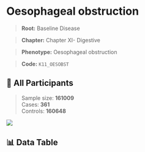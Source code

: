 # Oesophageal obstruction

> **Root:** Baseline Disease  

> **Chapter:** Chapter XI- Digestive  

> **Phenotype:** Oesophageal obstruction  

> **Code:** `K11_OESOBST`

## 🧪 All Participants  
> Sample size: **161009**  
> Cases: **361**  
> Controls: **160648**
<img src="/Sensitive/Figures/ALL/Baseline/K11_OESOBST.png"/>

## 📊 Data Table
<CsvTableMRF src="/Sensitive/Data/ALL/Baseline/LG_K11_OESOBST.csv"/>

